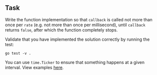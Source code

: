 ## Task

Write the function implementation so that `callback` is called not more than once per `rate` (e.g. not more than once per millisecond), until `callback` returns `false`, after which the function completely stops.

Validate that you have implemented the solution correctly by running the test:

```
go test -v .
```

You can use `time.Ticker` to ensure that something happens at a given interval. View
examples [here](https://gobyexample.com/tickers).